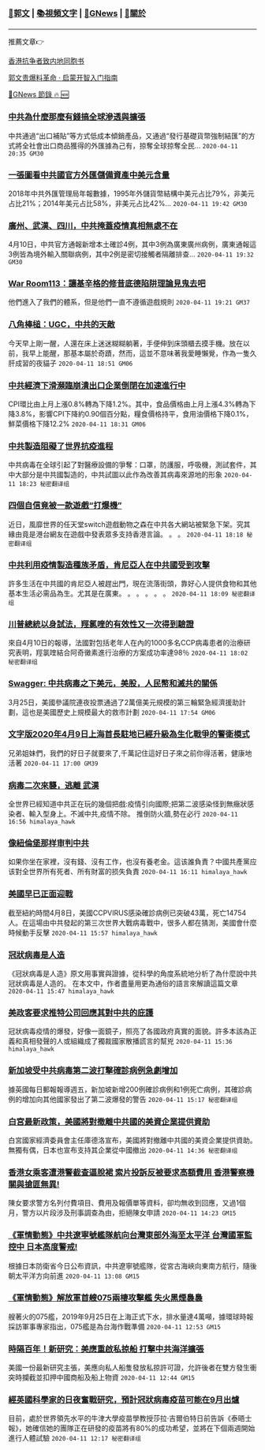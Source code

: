 ###  [:eagle:郭文](https://github.com/ourhimalayas/txt) | [:books:視頻文字](https://github.com/ourhimalayas/txt/blob/master/content/README.md) | [:newspaper:GNews](https://github.com/ourhimalayas/txt/blob/master/content/gnews/README.md) | [:pray:關於](https://github.com/ourhimalayas/home/tree/master/about)
---

推薦文章:point_right:

[香港抗争者致内地同胞书](https://github.com/ourhimalayas/news/blob/master/2019/08/a_letter_from_the_hong_kong_people.md)

[郭文贵爆料革命 · 启蒙开智入门指南](https://github.com/ourhimalayas/txt/issues/1)

[:newspaper:GNews 節錄 :fire: :new:](https://github.com/ourhimalayas/txt/blob/master/content/gnews/README.md) 



### [中共為什麼那麼有錢搞全球滲透與擴張](/content/gnews/1/README.md)

中共通過“出口補貼”等方式低成本傾銷產品，又通過“發行基礎貨幣強制結匯”的方式將全社會出口商品獲得的外匯據為己有，掠奪全球掠奪全民...  `2020-04-11 20:35 GM30`

### [一張圖看中共國官方外匯儲備資產中美元含量](/content/gnews/2/README.md)

2018年中共外匯管理局年報數據，1995年外儲貨幣結構中美元占比79%，非美元占比21%；2014年美元占比58%，非美元占比42%...  `2020-04-11 19:42 GM30`

### [廣州、武漢、四川，中共掩蓋疫情真相無處不在](/content/gnews/3/README.md)

4月10日，中共官方通報新增本土確診4例，其中3例為廣東廣州病例，廣東通報這3例皆為境外輸入關聯病例，其中2例是密切接觸者隔離排查...  `2020-04-11 19:32 GM30`

### [War Room113：讓基辛格的修昔底德陷阱理論見鬼去吧](/content/gnews/4/README.md)

他們進入了我們的體系，但是他們一直不遵循遊戲規則  `2020-04-11 19:21 GM37`

### [八角棒槌：UGC，中共的天敵](/content/gnews/5/README.md)

今天早上剛一醒，人還在床上迷迷糊糊躺著，手便伸到床頭櫃去摸手機。放在以前，我早上能醒，那基本屬於奇蹟，然而，這並不意味著我愛睡懶覺，作為一隻久肝成習的夜貓子  `2020-04-11 18:51 GM06`

### [中共經濟下滑瀕臨崩潰出口企業倒閉在加速進行中](/content/gnews/6/README.md)

CPI環比由上月上漲0.8%轉為下降1.2%。其中，食品價格由上月上漲4.3%轉為下降3.8%，影響CPI下降約0.90個百分點，糧食價格持平，食用油價格下降0.1%，鮮菜價格下降12.2%  `2020-04-11 18:31 GM06`

### [中共製造阻礙了世界抗疫進程](/content/gnews/7/README.md)

中共病毒在全球引起了對醫療設備的爭奪：口罩，防護服，呼吸機，測試套件，其中大部分是中共國製造的，中共試圖以此作為改善其病毒來源地的形象  `2020-04-11 18:23 秘密翻译组`

### [四個自信竟被一款遊戲“打爆機”](/content/gnews/8/README.md)

近日，風靡世界的任天堂switch遊戲動物之森在中共各大網站被緊急下架。究其緣由竟是港台網友在遊戲中發表眾多支持香港言論。 。 。  `2020-04-11 18:18 秘密翻译组`

### [中共利用疫情製造種族矛盾，肯尼亞人在中共國受到攻擊](/content/gnews/9/README.md)

許多生活在中共國的肯尼亞人被趕出門，現在流落街頭，靠好心人提供食物和其他基本生活必需品為生。尤其是在廣東。 。 。 。 。 。  `2020-04-11 18:09 秘密翻译组`

### [川普總統以身試法，羥氯喹的有效性又一次得到驗證](/content/gnews/10/README.md)

來自4月10日的報導，法國對包括老年人在內的1000多名CCP病毒患者的治療研究表明，羥氯喹結合阿奇黴素進行治療的方案成功率達98％  `2020-04-11 18:02 秘密翻译组`

### [Swagger: 中共病毒之下美元，美股，人民幣和滅共的關係](/content/gnews/11/README.md)

3月25日，美國參議院連夜投票通過了2萬億美元規模的第三輪緊急經濟援助計劃，這也是美國歷史上規模最大的救市計劃  `2020-04-11 17:54 GM06`

### [文字版2020年4月9日上海首長駐地已經升級為生化戰爭的警衛模式](/content/gnews/12/README.md)

兄弟姐妹們，我們的好日子就要來了,千萬記住這好日子來之前你得活著，健康地活著  `2020-04-11 17:00 GM39`

### [病毒二次來襲，逃離 武漢](/content/gnews/13/README.md)

全世界已經知道中共正在玩的幾個把戲:疫情引向國際;把第二波感染怪到無癥狀感染者、輸入型身上。不滅中共,疫情不除。 推倒防火牆,勢在必行  `2020-04-11 16:56 himalaya_hawk`

### [像紐倫堡那样审判中共](/content/gnews/14/README.md)

如果你坐在家裡，沒有錢、沒有工作，也沒有養老金。這该誰負責？中國共產黨应该對全世界所有死者、所有財富的损失負責  `2020-04-11 16:11 himalaya_hawk`

### [美國早已正面迎戰](/content/gnews/15/README.md)

 截至紐約時間4月8日，美國CCPVIRUS感染確診病例已突破43萬，死亡14754人。在這場由中共發起的第三次世界大戰病毒戰中，很多人都在猜測，美國會什麼時候動手反擊  `2020-04-11 15:57 himalaya_hawk`

### [冠狀病毒是人造](/content/gnews/16/README.md)

《冠狀病毒是人造》原文用事實與證據，從科學的角度系統地分析了為什麼說中共冠狀病毒是人造的。 在本文中，作者盡量用更為通俗的語言來解讀這篇文章  `2020-04-11 15:47 himalaya_hawk`

### [美政客要求推特公司回應其對中共的庇護](/content/gnews/17/README.md)

冠狀病毒疫情的爆發，好像一面鏡子，照亮了各國政府真實的面貌。許多本該為正義和真相發聲的人或組織成了獨裁國家散播謊言的幫兇  `2020-04-11 15:36 himalaya_hawk`

### [新加坡受中共病毒第二波打擊確診病例急劇增加](/content/gnews/18/README.md)

據英國每日郵報報導週五，新加坡新增200例確診病例和1例死亡病例，其確診病例的增加向其他國家發出了第二波爆發的警告  `2020-04-11 15:17 秘密翻译组`

### [白宮最新政策，美國將對撤離中共國的美資企業提供資助](/content/gnews/19/README.md)

白宮國家經濟委員會主任庫德洛宣布，美國將對撤離中共國的美資企業提供資助。無獨有偶，日本也宣布支持其企業從中國撤出  `2020-04-11 14:36 秘密翻译组`

### [香港女乘客遭港警截查逼脫裙 索片投訴反被要求高額費用 香港警察機關與搶匪無異!](/content/gnews/20/README.md)

陳女要求警方名列付費項目、費用及報價單等資料，卻均無收到回應，又過1個月，警方以片段涉及刑事調查為由，拒絕陳女申請  `2020-04-11 14:23 GM15`

### [《軍情動態》中共遼寧號艦隊航向台灣東部外海至太平洋 台灣國軍監控中 日本高度警戒!](/content/gnews/21/README.md)

根據日本防衛省今日公布資訊，中共遼寧號艦隊，從宮古海峽向東南方航行，隨後朝太平洋方向前進  `2020-04-11 13:08 GM15`

### [《軍情動態》解放軍首艘075兩棲攻擊艦 失火黑煙裊裊](/content/gnews/22/README.md)

艘著火的075艦，2019年9月25日在上海正式下水，排水量達4萬噸，據環球時報採訪軍事專家指出，075艦是為台海作戰準備  `2020-04-11 12:53 GM15`

### [時隔百年！新研究：美應重啟私掠船 打擊中共海洋擴張](/content/gnews/23/README.md)

美國一份最新研究主張，美應向私人船隻發放私掠許可證，允許後者在雙方發生衝突時攔截並扣押中國商船及船上物資  `2020-04-11 12:44 GM15`

### [經英國科學家的日夜奮戰研究，預計冠狀病毒疫苗可能在9月出爐](/content/gnews/24/README.md)

目前，處於世界領先水平的牛津大學疫苗學教授莎拉·吉爾伯特日前告訴《泰晤士報》，她確信她的團隊正在研發的疫苗將有80%的成功希望，並將在下個兩週開始進行人體試驗  `2020-04-11 12:17 秘密翻译组`

